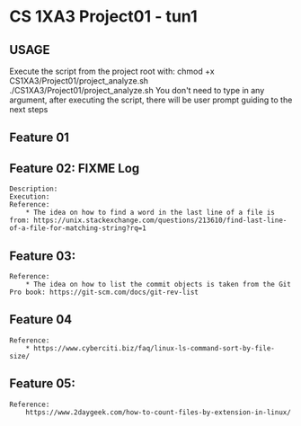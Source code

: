 # CS 1XA3 Project01 - tun1

## USAGE
   Execute the script from the project root with:
        chmod +x CS1XA3/Project01/project_analyze.sh
        ./CS1XA3/Project01/project_analyze.sh
    You don't need to type in any argument, after executing the script, there will be user prompt guiding to the next steps 

## Feature 01

## Feature 02: FIXME Log
    Description:
    Execution:
    Reference: 
        * The idea on how to find a word in the last line of a file is from: https://unix.stackexchange.com/questions/213610/find-last-line-of-a-file-for-matching-string?rq=1

## Feature 03:
    Reference: 
        * The idea on how to list the commit objects is taken from the Git Pro book: https://git-scm.com/docs/git-rev-list

## Feature 04
    Reference:
        * https://www.cyberciti.biz/faq/linux-ls-command-sort-by-file-size/

## Feature 05:
    Reference:
        https://www.2daygeek.com/how-to-count-files-by-extension-in-linux/